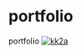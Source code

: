 # portfolio
portfolio
[![kk2a](https://img.shields.io/endpoint?url=https%3A%2F%2Fatcoder-badges.now.sh%2Fapi%2Fatcoder%2Fjson%2Fkk2a)](https://atcoder.jp/users/kk2a)